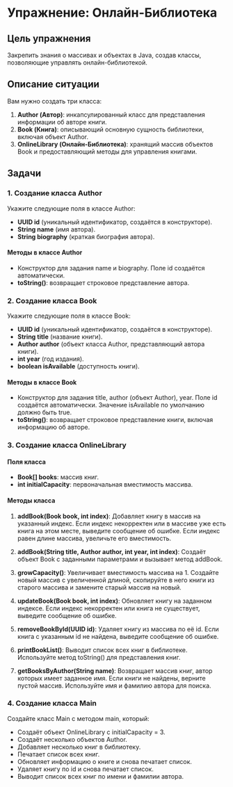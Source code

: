 # Упражнение: Онлайн-Библиотека

## Цель упражнения
Закрепить знания о массивах и объектах в Java, создав классы, позволяющие управлять онлайн-библиотекой.

## Описание ситуации
Вам нужно создать три класса:
1. **Author (Автор)**: инкапсулированный класс для представления информации об авторе книги.
2. **Book (Книга)**: описывающий основную сущность библиотеки, включая объект Author.
3. **OnlineLibrary (Онлайн-Библиотека)**: хранящий массив объектов Book и предоставляющий методы для управления книгами.

## Задачи

### 1. Создание класса Author
Укажите следующие поля в классе Author:
- **UUID id** (уникальный идентификатор, создаётся в конструкторе).
- **String name** (имя автора).
- **String biography** (краткая биография автора).

#### Методы в классе Author
- Конструктор для задания name и biography. Поле id создаётся автоматически.
- **toString()**: возвращает строковое представление автора.

### 2. Создание класса Book
Укажите следующие поля в классе Book:
- **UUID id** (уникальный идентификатор, создаётся в конструкторе).
- **String title** (название книги).
- **Author author** (объект класса Author, представляющий автора книги).
- **int year** (год издания).
- **boolean isAvailable** (доступность книги).

#### Методы в классе Book
- Конструктор для задания title, author (объект Author), year. Поле id создаётся автоматически. Значение isAvailable по умолчанию должно быть true.
- **toString()**: возвращает строковое представление книги, включая информацию об авторе.

### 3. Создание класса OnlineLibrary
#### Поля класса
- **Book[] books**: массив книг.
- **int initialCapacity**: первоначальная вместимость массива.

#### Методы класса
1. **addBook(Book book, int index)**: Добавляет книгу в массив на указанный индекс. Если индекс некорректен или в массиве уже есть книга на этом месте, выведите сообщение об ошибке. Если индекс равен длине массива, увеличьте его вместимость.

2. **addBook(String title, Author author, int year, int index)**: Создаёт объект Book с заданными параметрами и вызывает метод addBook.

3. **growCapacity()**: Увеличивает вместимость массива на 1. Создайте новый массив с увеличенной длиной, скопируйте в него книги из старого массива и замените старый массив на новый.

4. **updateBook(Book book, int index)**: Обновляет книгу на заданном индексе. Если индекс некорректен или книга не существует, выведите сообщение об ошибке.

5. **removeBookById(UUID id)**: Удаляет книгу из массива по её id. Если книга с указанным id не найдена, выведите сообщение об ошибке.

6. **printBookList()**: Выводит список всех книг в библиотеке. Используйте метод toString() для представления книг.

7. **getBooksByAuthor(String name)**: Возвращает массив книг, автор которых имеет заданное имя. Если книги не найдены, верните пустой массив. Используйте имя и фамилию автора для поиска.

### 4. Создание класса Main
Создайте класс Main с методом main, который:
- Создаёт объект OnlineLibrary с initialCapacity = 3.
- Создаёт несколько объектов Author.
- Добавляет несколько книг в библиотеку.
- Печатает список всех книг.
- Обновляет информацию о книге и снова печатает список.
- Удаляет книгу по id и снова печатает список.
- Выводит список всех книг по имени и фамилии автора.

